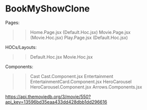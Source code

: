 # BookMyShowClone

Pages:
>> Home.Page.jsx (Default.Hoc.jsx)
>> Movie.Page.jsx (Movie.Hoc.jsx)
>> Play.Page.jsx (Default.Hoc.jsx)

HOCs/Layouts:
>> Default.Hoc.jsx
>> Movie.Hoc.jsx

Components:
>> Cast            Cast.Component.jsx
>> Entertainment    EntertainmentCard.Component.jsx
>> HeroCarousel     HeroCarousel.Component.jsx
                    Arrows.Components.jsx



https://api.themoviedb.org/3/movie/550?api_key=13596bd35eaa433dd428dbb1dd296616